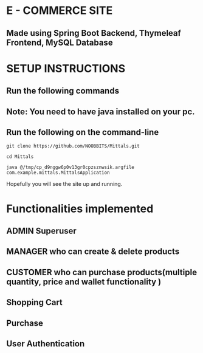 # E - COMMERCE SITE 

## Made using Spring Boot Backend, Thymeleaf Frontend, MySQL Database

# SETUP INSTRUCTIONS

## Run the following commands

## Note: You need to have java installed on your pc.

## Run the following on the command-line

`git clone https://github.com/NOOBBITS/Mittals.git`

`cd Mittals`

`java @/tmp/cp_d9nggw6p0v13gr0cpzsznwsik.argfile com.example.mittals.MittalsApplication`

Hopefully you will see the site up and running. 

# Functionalities implemented

## ADMIN Superuser

## MANAGER who can create & delete products

## CUSTOMER who can purchase products(multiple quantity, price and wallet functionality )

## Shopping Cart

## Purchase

## User Authentication

